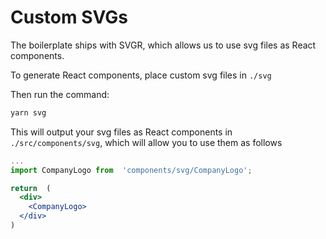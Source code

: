 # Custom SVGs

The boilerplate ships with SVGR, which allows us to use svg files as React components.

To generate React components, place custom svg files in `./svg`

Then run the command:

```sh
yarn svg
```

This will output your svg files as React components in `./src/components/svg`, which will allow you to use them as follows

```jsx
...
import CompanyLogo from  'components/svg/CompanyLogo';

return  (
  <div>
    <CompanyLogo>
  </div>
)
```
